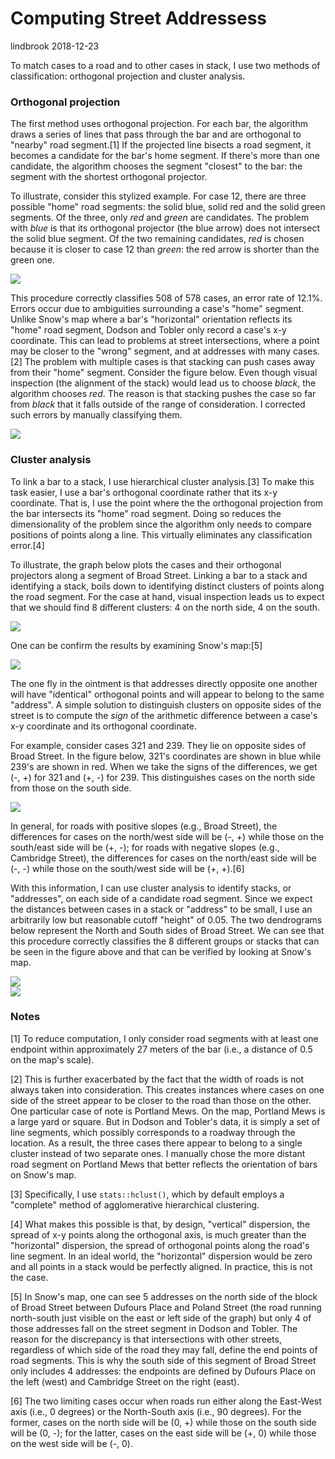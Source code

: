 Computing Street Addressess
================
lindbrook
2018-12-23

To match cases to a road and to other cases in stack, I use two methods of classification: orthogonal projection and cluster analysis.

### Orthogonal projection

The first method uses orthogonal projection. For each bar, the algorithm draws a series of lines that pass through the bar and are orthogonal to "nearby" road segment.[1] If the projected line bisects a road segment, it becomes a candidate for the bar's home segment. If there's more than one candidate, the algorithm chooses the segment "closest" to the bar: the segment with the shortest orthogonal projector.

To illustrate, consider this stylized example. For case 12, there are three possible "home" road segments: the solid blue, solid red and the solid green segments. Of the three, only *red* and *green* are candidates. The problem with *blue* is that its orthogonal projector (the blue arrow) does not intersect the solid blue segment. Of the two remaining candidates, *red* is chosen because it is closer to case 12 than *green*: the red arrow is shorter than the green one.

<img src="unstacking.bars.notes_files/figure-markdown_github/unnamed-chunk-2-1.png" style="display: block; margin: auto auto auto 0;" />

This procedure correctly classifies 508 of 578 cases, an error rate of 12.1%. Errors occur due to ambiguities surrounding a case's "home" segment. Unlike Snow's map where a bar's "horizontal" orientation reflects its "home" road segment, Dodson and Tobler only record a case's x-y coordinate. This can lead to problems at street intersections, where a point may be closer to the "wrong" segment, and at addresses with many cases.[2] The problem with multiple cases is that stacking can push cases away from their "home" segment. Consider the figure below. Even though visual inspection (the alignment of the stack) would lead us to choose *black*, the algorithm chooses *red*. The reason is that stacking pushes the case so far from *black* that it falls outside of the range of consideration. I corrected such errors by manually classifying them.

<img src="unstacking.bars.notes_files/figure-markdown_github/unnamed-chunk-3-1.png" style="display: block; margin: auto auto auto 0;" />

### Cluster analysis

To link a bar to a stack, I use hierarchical cluster analysis.[3] To make this task easier, I use a bar's orthogonal coordinate rather that its x-y coordinate. That is, I use the point where the the orthogonal projection from the bar intersects its "home" road segment. Doing so reduces the dimensionality of the problem since the algorithm only needs to compare positions of points along a line. This virtually eliminates any classification error.[4]

To illustrate, the graph below plots the cases and their orthogonal projectors along a segment of Broad Street. Linking a bar to a stack and identifying a stack, boils down to identifying distinct clusters of points along the road segment. For the case at hand, visual inspection leads us to expect that we should find 8 different clusters: 4 on the north side, 4 on the south.

<img src="unstacking.bars.notes_files/figure-markdown_github/unnamed-chunk-4-1.png" style="display: block; margin: auto auto auto 0;" />

One can be confirm the results by examining Snow's map:[5]

![](broad.street.B.png)

The one fly in the ointment is that addresses directly opposite one another will have "identical" orthogonal points and will appear to belong to the same "address". A simple solution to distinguish clusters on opposite sides of the street is to compute the *sign* of the arithmetic difference between a case's x-y coordinate and its orthogonal coordinate.

For example, consider cases 321 and 239. They lie on opposite sides of Broad Street. In the figure below, 321's coordinates are shown in blue while 239's are shown in red. When we take the signs of the differences, we get (-, +) for 321 and (+, -) for 239. This distinguishes cases on the north side from those on the south side.

<img src="unstacking.bars.notes_files/figure-markdown_github/unnamed-chunk-5-1.png" style="display: block; margin: auto auto auto 0;" />

In general, for roads with positive slopes (e.g., Broad Street), the differences for cases on the north/west side will be (-, +) while those on the south/east side will be (+, -); for roads with negative slopes (e.g., Cambridge Street), the differences for cases on the north/east side will be (-, -) while those on the south/west side will be (+, +).[6]

With this information, I can use cluster analysis to identify stacks, or "addresses", on each side of a candidate road segment. Since we expect the distances between cases in a stack or "address" to be small, I use an arbitrarily low but reasonable cutoff "height" of 0.05. The two dendrograms below represent the North and South sides of Broad Street. We can see that this procedure correctly classifies the 8 different groups or stacks that can be seen in the figure above and that can be verified by looking at Snow's map.

<img src="unstacking.bars.notes_files/figure-markdown_github/unnamed-chunk-6-1.png" style="display: block; margin: auto auto auto 0;" /><img src="unstacking.bars.notes_files/figure-markdown_github/unnamed-chunk-6-2.png" style="display: block; margin: auto auto auto 0;" />

### Notes

[1] To reduce computation, I only consider road segments with at least one endpoint within approximately 27 meters of the bar (i.e., a distance of 0.5 on the map's scale).

[2] This is further exacerbated by the fact that the width of roads is not always taken into consideration. This creates instances where cases on one side of the street appear to be closer to the road than those on the other. One particular case of note is Portland Mews. On the map, Portland Mews is a large yard or square. But in Dodson and Tobler's data, it is simply a set of line segments, which possibly corresponds to a roadway through the location. As a result, the three cases there appear to belong to a single cluster instead of two separate ones. I manually chose the more distant road segment on Portland Mews that better reflects the orientation of bars on Snow's map.

[3] Specifically, I use `stats::hclust()`, which by default employs a "complete" method of agglomerative hierarchical clustering.

[4] What makes this possible is that, by design, "vertical" dispersion, the spread of x-y points along the orthogonal axis, is much greater than the "horizontal" dispersion, the spread of orthogonal points along the road's line segment. In an ideal world, the "horizontal" dispersion would be zero and all points in a stack would be perfectly aligned. In practice, this is not the case.

[5] In Snow's map, one can see 5 addresses on the north side of the block of Broad Street between Dufours Place and Poland Street (the road running north-south just visible on the east or left side of the graph) but only 4 of those addresses fall on the street segment in Dodson and Tobler. The reason for the discrepancy is that intersections with other streets, regardless of which side of the road they may fall, define the end points of road segments. This is why the south side of this segment of Broad Street only includes 4 addresses: the endpoints are defined by Dufours Place on the left (west) and Cambridge Street on the right (east).

[6] The two limiting cases occur when roads run either along the East-West axis (i.e., 0 degrees) or the North-South axis (i.e., 90 degrees). For the former, cases on the north side will be (0, +) while those on the south side will be (0, -); for the latter, cases on the east side will be (+, 0) while those on the west side will be (-, 0).
